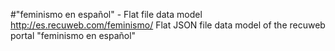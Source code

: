 #"feminismo en español" - Flat file data model
http://es.recuweb.com/feminismo/
Flat JSON file data model of the recuweb portal "feminismo en español"
